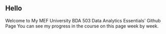## Hello
Welcome to My MEF University BDA 503 Data Analytics Essentials' Github Page 
You can see my progress in the course on this page week by week.



